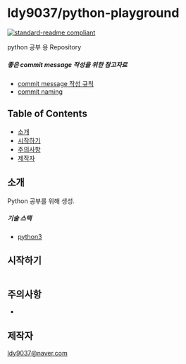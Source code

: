 # ldy9037/python-playground

[![standard-readme compliant](https://img.shields.io/badge/readme%20style-standard-brightgreen.svg?style=flat-square)](https://github.com/RichardLitt/standard-readme)

python 공부 용 Repository 

##### 좋은 commit message 작성을 위한 참고자료

- [commit message 작성 규칙](https://meetup.toast.com/posts/106)
- [commit naming](https://blog.ull.im/engineering/2019/03/10/logs-on-git.html)


## Table of Contents

- [소개](#intro)
- [시작하기](#install)
- [주의사항](#precautions)
- [제작자](#producer)

## 소개

 Python 공부를 위해 생성.
 
 ##### 기술 스택
 - [python3](https://docs.python.org/3/)
 
## 시작하기


```sh

```


## 주의사항
-


## 제작자
[ldy9037@naver.com]()

